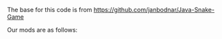 The base for this code is from https://github.com/janbodnar/Java-Snake-Game

Our mods are as follows: 
